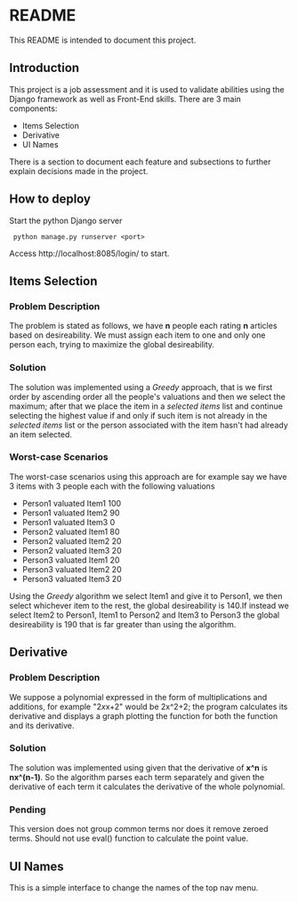 # README
This README is intended to document this project.

## Introduction

This project is a job assessment and it is used to validate abilities using the Django framework as well as Front-End skills.
There are 3 main components:
- Items Selection
- Derivative
- UI Names

There is a section to document each feature and subsections to further explain decisions made in the project.

## How to deploy

Start the python Django server
```
 python manage.py runserver <port>
```
Access http://localhost:8085/login/ to start.


## Items Selection

### Problem Description

The problem is stated as follows, we have **n** people each rating **n** articles based on desireability.
We must assign each item to one and only one person each, trying to maximize the global desireability.

### Solution

The solution was implemented using a *Greedy* approach, that is we first order by ascending order all the people's valuations and then we  select the maximum; after that we place the item in a *selected items* list and continue selecting the highest value if and only if such item is not already in the *selected items* list or the person associated with the item hasn't had already an item selected.

### Worst-case Scenarios

The worst-case scenarios using this approach are for example say we have 3 items with 3 people each with the following valuations

- Person1 valuated Item1 100
- Person1 valuated Item2 90
- Person1 valuated Item3 0
- Person2 valuated Item1 80
- Person2 valuated Item2 20
- Person2 valuated Item3 20
- Person3 valuated Item1 20
- Person3 valuated Item2 20
- Person3 valuated Item3 20

Using the *Greedy* algorithm we select Item1 and give it to Person1, we then select whichever item to the rest, the global desireability is 140.If instead we select Item2 to Person1, Item1 to Person2 and Item3 to Person3 the global desireability is 190 that is far greater than using the algorithm.

## Derivative

### Problem Description

We suppose a polynomial expressed in the form of multiplications and additions, for example "2*x*x+2"
would be 2x^2+2; the program calculates its derivative and displays a graph plotting the function for both the function and its derivative.

### Solution

The solution was implemented using given that the derivative of **x^n** is **nx^(n-1)**.
So the algorithm parses each term separately and given the derivative of each term it calculates the derivative of the whole polynomial.

### Pending

This version does not group common terms nor does it remove zeroed terms.
Should not use eval() function to calculate the point value.


##  UI Names

This is a simple interface to change the names of the top nav menu.
